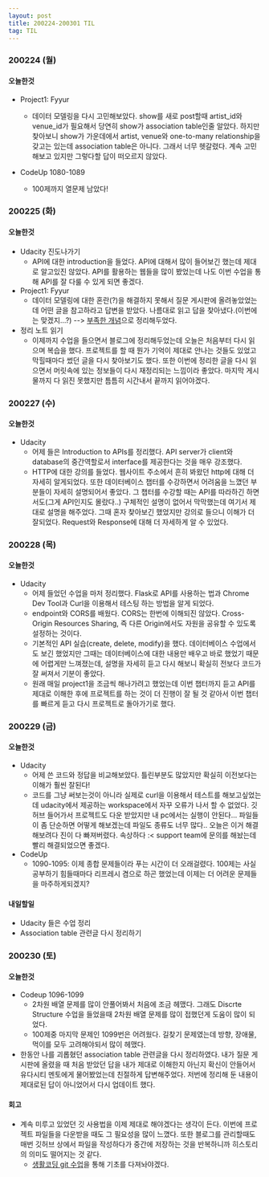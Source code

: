 ```yaml
---
layout: post
title: 200224-200301 TIL
tag: TIL
---
```


### 200224 (월)
#### 오늘한것 
- Project1: Fyyur
  - 데이터 모델링을 다시 고민해보았다. show를 새로 post할때 artist_id와 venue_id가 필요해서 당연히 show가 association table인줄 알았다. 하지만 찾아보니 
  show가 가운데에서 artist, venue와 one-to-many relationship을 갖고는 있는데 association table은 아니다. 그래서 너무 헷갈렸다. 계속 고민해보고 있지만 그렇다할
  답이 떠오르지 않았다.

- CodeUp 1080-1089
  - 100제까지 열문제 남았다!


### 200225 (화)
#### 오늘한것
- Udacity 진도나가기
  - API에 대한 introduction을 들었다. API에 대해서 많이 들어보긴 했는데 제대로 알고있진 않았다. API를 활용하는 웹들을 많이 봤었는데 나도 이번 수업을 통해 API를 잘 다룰 수 있게 되면 좋겠다.
- Project1: Fyyur
  - 데이터 모델링에 대한 혼란(?)을 해결하지 못해서 질문 게시판에 올려놓았었는데 어떤 글을 참고하라고 답변을 받았다. 나름대로 읽고 답을 찾아냈다.(이번에는 맞겠지...?) --> [부족한 개념](https://hyunlangban.github.io/hyunlangban.github.io/2020/02/22/proejct1-error.html)으로 정리해두었다.
- 정리 노트 읽기
  - 이제까지 수업을 들으면서 블로그에 정리해두었는데 오늘은 처음부터 다시 읽으며 복습을 했다. 프로젝트를 할 때 뭔가 기억이 제대로 안나는 것들도 있었고 막힐때마다 썼던 글을 다시 찾아보기도 했다. 또한 이번에 정리한 글을 다시 읽으면서 머릿속에 있는 정보들이 다시 재정리되는 느낌이라 좋았다. 마지막 게시물까지 다 읽진 못했지만 틈틈히 시간내서 끝까지 읽어야겠다.

### 200227 (수)
#### 오늘한것
- Udacity 
  - 어제 들은 Introduction to APIs를 정리했다. API server가 client와 database의 중간역할로서 interface를 제공한다는 것을 매우 강조했다.
  - HTTP에 대한 강의를 들었다. 웹사이트 주소에서 흔히 봐왔던 http에 대해 더 자세히 알게되었다. 또한 데이터베이스 챕터를 수강하면서 어려움을 느꼈던 부분들이 자세히 설명되어서 좋았다. 그 챕터를 수강할 때는 API를 따라하긴 하면서도(그게 API인지도 몰랐다..) 구체적인 설명이 없어서 막막했는데 여기서 제대로 설명을 해주었다. 그때 혼자 찾아보긴 했었지만 강의로 들으니 이해가 더 잘되었다. Request와 Response에 대해 더 자세하게 알 수 있었다.
  
### 200228 (목)
#### 오늘한것
- Udacity
  - 어제 들었던 수업을 마저 정리했다. Flask로 API를 사용하는 법과 Chrome Dev Tool과 Curl을 이용해서 테스팅 하는 방법을 알게 되었다.
  - endpoint와 CORS를 배웠다. CORS는 한번에 이해되진 않았다. Cross-Origin Resources Sharing, 즉 다른 Origin에서도 자원을 공유할 수 있도록 설정하는 것이다.
  - 기본적인 API 실습(create, delete, modify)을 했다. 데이터베이스 수업에서도 보긴 했었지만 그때는 데이터베이스에 대한 내용만 배우고 바로 했었기 때문에 어렵게만 느껴졌는데, 설명을 자세히 듣고 다시 해보니 확실히 전보다 코드가 잘 써져서 기분이 좋았다.
  - 원래 매일 project1을 조금씩 해나가려고 했었는데 이번 챕터까지 듣고 API를 제대로 이해한 후에 프로젝트를 하는 것이 더 진행이 잘 될 것 같아서 이번 챕터를 빠르게 듣고 다시 프로젝트로 돌아가기로 했다.

### 200229 (금)
#### 오늘한것
- Udacity
  - 어제 쓴 코드와 정답을 비교해보았다. 틀린부분도 많았지만 확실히 이전보다는 이해가 훨씬 잘된다! 
  - 코드를 그냥 써보는것이 아니라 실제로 curl을 이용해서 테스트를 해보고싶었는데 udacity에서 제공하는 workspace에서 자꾸 오류가 나서 할 수 없었다. 깃허브 들어가서 프로젝트도 다운 받았지만 내 pc에서는 실행이 안된다... 파일들이 좀 단순하면 어떻게 해보겠는데 파일도 종류도 너무 많다.. 오늘은 이거 해결해보려다 진이 다 빠져버렸다. 속상하다 :< support team에 문의를 해놨는데 빨리 해결되었으면 좋겠다.
- CodeUp
  - 1090-1095: 이제 종합 문제들이라 푸는 시간이 더 오래걸렸다. 100제는 사실 공부하기 힘들때마다 리프레시 겸으로 하곤 했었는데 이제는 더 어려운 문제들을 마주하게되겠지?
  
#### 내일할일
- Udacity 들은 수업 정리
- Association table 관련글 다시 정리하기


### 200230 (토)
#### 오늘한것
- Codeup 1096-1099
  - 2차원 배열 문제를 많이 안풀어봐서 처음에 조금 헤맸다. 그래도 Discrte Structure 수업을 들었을때 2차원 배열 문제를 많이 접했던게 도움이 많이 되었다.
  - 100제중 마지막 문제인 1099번은 어려웠다. 길찾기 문제였는데 방향, 장애물, 먹이를 모두 고려해야되서 많이 헤맸다. 
- 한동안 나를 괴롭혔던 association table 관련글을 다시 정리하였다. 내가 질문 게시판에 올렸을 때 처음 받았던 답을 내가 제대로 이해한지 아닌지 확신이 안들어서 유다시티 멘토에게 물어봤었는데 친절하게 답변해주었다. 저번에 정리해 둔 내용이 제대로된 답이 아니었어서 다시 업데이트 했다.

#### 회고
- 계속 미루고 있었던 깃 사용법을 이제 제대로 해야겠다는 생각이 든다. 이번에 프로젝트 파일들을 다운받을 때도 그 필요성을 많이 느꼈다. 또한 블로그를 관리할때도 매번 깃허브 상에서 파일을 작성하다가 중간에 저장하는 것을 반복하니까 히스토리의 의미도 떨어지는 것 같다.
   - [생활코딩 git 수업](https://opentutorials.org/course/3837/22434)을 통해 기초를 다져놔야겠다.
